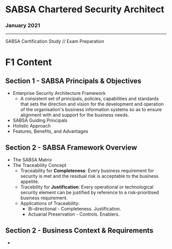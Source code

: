 # SABSA Chartered Security Architect
### January 2021

---

SABSA Certification Study // Exam Preparation

# F1 Content
## Section 1 - SABSA Principals & Objectives
  - Enterprise Security Architecture Framework
    - A consistent set of principals, policies, capabilities and standards that sets the direction and vision for the development and operation of the organisation's business information systems so as to ensure alignment with and support for the business needs.
  - SABSA Guiding Principals
  - Holistic Approach
  - Features, Benefits, and Advantages

## Section 2 - SABSA Framework Overview
  - The SABSA Matrix
  - The Traceability Concept
    - Traceability for __Completeness__: Every business requirement for security is met and the residual risk is acceptable to the business appetite.
    - Tracebility for __Justification__: Every operational or technological security element can be justified by reference to a risk-prioritised business requirement.
    - Applications of Traceability:
      * Bi-directional - Completeness. Justification.
      * Actuarial Preservation - Controls. Enablers.

## Section 2 - Business Context & Requirements
  - 
